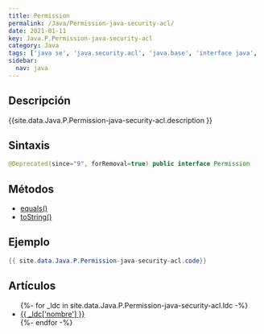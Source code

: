 ```yaml
---
title: Permission
permalink: /Java/Permission-java-security-acl/
date: 2021-01-11
key: Java.P.Permission-java-security-acl
category: Java
tags: ['java se', 'java.security.acl', 'java.base', 'interface java', 'Java 1.1']
sidebar: 
  nav: java
---
```


## Descripción
{{site.data.Java.P.Permission-java-security-acl.description }}

## Sintaxis
~~~java
@Deprecated(since="9", forRemoval=true) public interface Permission
~~~

## Métodos
* [equals()](/Java/Permission-java-security-acl/equals/)
* [toString()](/Java/Permission-java-security-acl/toString/)

## Ejemplo
~~~java
{{ site.data.Java.P.Permission-java-security-acl.code}}
~~~

## Artículos
<ul>
{%- for _ldc in site.data.Java.P.Permission-java-security-acl.ldc -%}
   <li>
       <a href="{{_ldc['url'] }}">{{ _ldc['nombre'] }}</a>
   </li>
{%- endfor -%}
</ul>
